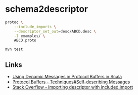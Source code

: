 # schema2descriptor

```bash
protoc \
    --include_imports \
    --descriptor_set_out=desc/ABCD.desc \
    -I examples/ \
    ABCD.proto
```
```bash
mvn test
```

## Links
- [Using Dynamic Messages in Protocol Buffers in Scala](https://codeburst.io/using-dynamic-messages-in-protocol-buffers-in-scala-9fda4f0efcb3)
- [Protocol Buffers - Techniques#Self-describing Messages](https://developers.google.com/protocol-buffers/docs/techniques#self-description)
- [Stack Overflow - Importing descriptor with included import](https://stackoverflow.com/questions/53413674/importing-descriptor-with-included-import)
